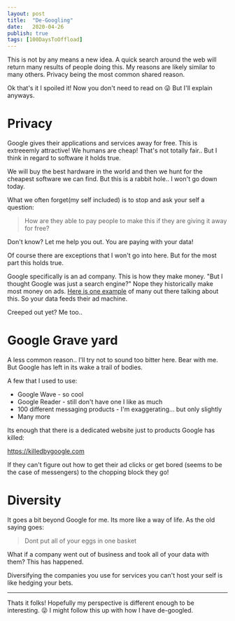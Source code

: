 ```yaml
---
layout: post
title:  "De-Googling"
date:   2020-04-26
publish: true
tags: [100DaysToOffload]
---
```


This is not by any means a new idea.  A quick search around the web will return many results of people doing this.  My reasons are likely similar to many others.  Privacy being the most common shared reason.
<!--excerpt-->

Ok that's it I spoiled it! Now you don't need to read on 😜 But I'll explain anyways.


# Privacy

Google gives their applications and services away for free.  This is extreeemly attractive!  We humans are cheap!  That's not totally fair.. But I think in regard to software it holds true.

We will buy the best hardware in the world and then we hunt for the cheapest software we can find.  But this is a rabbit hole.. I won't go down today.

What we often forget(my self included) is to stop and ask your self a question:


> How are they able to pay people to make this if they are giving it away for free? 

Don't know?  Let me help you out.  You are paying with your data!

Of course there are exceptions that I won't go into here.  But for the most part this holds true.

Google specifically is an ad company.  This is how they make money.  "But I thought Google was just a search engine?" Nope they historically make most money on ads.  [Here is one example](https://www.investopedia.com/articles/investing/020515/business-google.asp) of many out there talking about this.  So your data feeds their ad machine.

Creeped out yet?  Me too..


# Google Grave yard

A less common reason.. I'll try not to sound too bitter here.  Bear with me.  But Google has left in its wake a trail of bodies.  

A few that I used to use:

- Google Wave - so cool
- Google Reader - still don't have one I like as much
- 100 different messaging products - I'm exaggerating… but only slightly
- Many more

Its enough that there is a dedicated website just to products Google has killed:

https://killedbygoogle.com

If they can't figure out how to get their ad clicks or get bored (seems to be the case of messengers) to the chopping block they go!


# Diversity

It  goes a bit beyond Google for me.  Its more like a way of life.  As the old saying goes:


> Dont put all of your eggs in one basket

What if a company went out of business and took all of your data with them?  This has happened.

Diversifying the companies you use for services you can't host your self is like hedging your bets.  


----------

Thats it folks!  Hopefully my perspective is different enough to be interesting. 😜 I might follow this up with how I have de-googled. 
